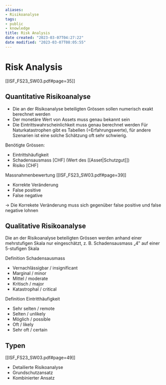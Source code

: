 ```yaml
---
aliases: 
- Risikoanalyse
tags:
- public
- knowledge
title: Risk Analysis
date created: "2023-03-07T04:27:22"
date modified: "2023-03-07T08:05:55"
---
```


# Risk Analysis

[[ISF_FS23_SW03.pdf#page=35]]

## Quantitative Risikoanalyse

- Die an der Risikoanalyse beteiligten Grössen sollen numerisch exakt berechnet werden
- Der monetäre Wert von Assets muss genau bekannt sein
- Die Eintrittswahrscheinlichkeit muss genau berechnet werden
   Für Naturkatastrophen gibt es Tabellen (=Erfahrungswerte), für andere Szenarien ist eine solche Schätzung oft sehr schwierig.

Benötigte Grössen:
- Eintrittshäufigkeit
- Schadensausmass \[CHF\] (Wert des [[Asset|Schutzgut]])
- Risiko \[CHF\]

Massnahmenbewertung
[[ISF_FS23_SW03.pdf#page=39]]
- Korrekte Veränderung
- False positive
- False negative

-> Die Korrekete Veränderung muss sich gegenüber false positive und false negative lohnen

## Qualitative Risikoanalyse

Die an der Risikoanalyse beteiligten Grössen werden anhand einer mehrstufigen Skala nur eingeschätzt, z. B. Schadensausmass „4‟ auf einer 5-stufigen Skala

Definition Schadensausmass
- Vernachlässigbar / insignificant
- Marginal / minor
- Mittel / moderate
- Kritisch / major
- Katastrophal / critical

Definition Eintritthäufigkeit
- Sehr selten / remote
- Selten / unlikely
- Möglich / possible
- Oft / likely
- Sehr oft / certain

## Typen

[[ISF_FS23_SW03.pdf#page=49]]

- Detailierte Risikoanalyse
- Grundschutzansatz
- Kombinierter Ansatz
